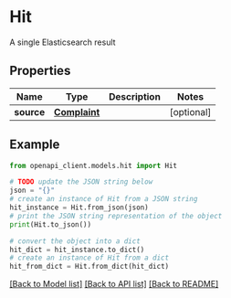 # Hit

A single Elasticsearch result

## Properties

Name | Type | Description | Notes
------------ | ------------- | ------------- | -------------
**source** | [**Complaint**](Complaint.md) |  | [optional] 

## Example

```python
from openapi_client.models.hit import Hit

# TODO update the JSON string below
json = "{}"
# create an instance of Hit from a JSON string
hit_instance = Hit.from_json(json)
# print the JSON string representation of the object
print(Hit.to_json())

# convert the object into a dict
hit_dict = hit_instance.to_dict()
# create an instance of Hit from a dict
hit_from_dict = Hit.from_dict(hit_dict)
```
[[Back to Model list]](../README.md#documentation-for-models) [[Back to API list]](../README.md#documentation-for-api-endpoints) [[Back to README]](../README.md)


